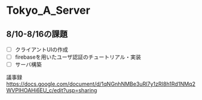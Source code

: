 # Tokyo_A_Server

## 8/10-8/16の課題
- [ ] クライアントUIの作成
- [ ] firebaseを用いたユーザ認証のチュートリアル・実装
- [ ] サーバ構築

議事録  
https://docs.google.com/document/d/1qNGnhNMBe3uRl7y1zRI8h1Rd1NMq2WVPlHOAHi6EU_c/edit?usp=sharing